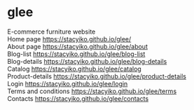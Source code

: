 # glee
E-commerce furniture website  
Home page https://stacyiko.github.io/glee/  
About page https://stacyiko.github.io/glee/about  
Blog-list https://stacyiko.github.io/glee/blog-list  
Blog-details https://stacyiko.github.io/glee/blog-details  
Catalog https://stacyiko.github.io/glee/catalog  
Product-details https://stacyiko.github.io/glee/product-details  
Login https://stacyiko.github.io/glee/login  
Terms and conditions https://stacyiko.github.io/glee/terms  
Contacts https://stacyiko.github.io/glee/contacts  
